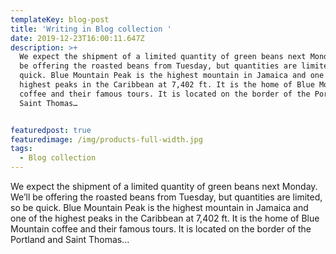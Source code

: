 ```yaml
---
templateKey: blog-post
title: 'Writing in Blog collection '
date: 2019-12-23T16:00:11.647Z
description: >+
  We expect the shipment of a limited quantity of green beans next Monday. We’ll
  be offering the roasted beans from Tuesday, but quantities are limited, so be
  quick. Blue Mountain Peak is the highest mountain in Jamaica and one of the
  highest peaks in the Caribbean at 7,402 ft. It is the home of Blue Mountain
  coffee and their famous tours. It is located on the border of the Portland and
  Saint Thomas…


featuredpost: true
featuredimage: /img/products-full-width.jpg
tags:
  - Blog collection
---
```

We expect the shipment of a limited quantity of green beans next Monday. We’ll be offering the roasted beans from Tuesday, but quantities are limited, so be quick. Blue Mountain Peak is the highest mountain in Jamaica and one of the highest peaks in the Caribbean at 7,402 ft. It is the home of Blue Mountain coffee and their famous tours. It is located on the border of the Portland and Saint Thomas…
